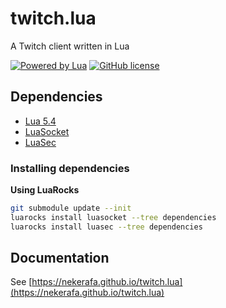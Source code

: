 # twitch.lua
A Twitch client written in Lua

[![Powered by Lua](https://img.shields.io/badge/powered%20by-Lua-blue?logo=)](https://www.lua.org/) [![GitHub license](https://img.shields.io/github/license/NEKERAFA/twitch.lua)](https://github.com/NEKERAFA/twitch.lua/blob/main/LICENSE)

## Dependencies

- [Lua 5.4](http://www.lua.org/)
- [LuaSocket](https://github.com/diegonehab/luasocket)
- [LuaSec](https://github.com/brunoos/luasec)

### Installing dependencies

**Using LuaRocks**

```sh
git submodule update --init
luarocks install luasocket --tree dependencies
luarocks install luasec --tree dependencies
```

## Documentation

See [https://nekerafa.github.io/twitch.lua](https://nekerafa.github.io/twitch.lua)